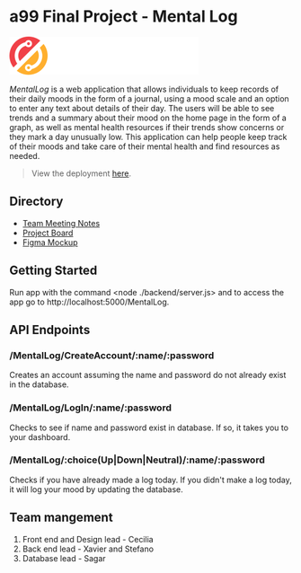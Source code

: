 # a99 Final Project - Mental Log

![MentalLog logo](front/assets/lightlogo.svg)

*MentalLog* is a web application that allows individuals to keep records of their daily moods in the form of a journal, using a mood scale and an option to enter any text about details of their day. The users will be able to see trends and a summary about their mood on the home page in the form of a graph, as well as mental health resources if their trends show concerns or they mark a day unusually low. This application can help people keep track of their moods and take care of their mental health and find resources as needed. 

>View the deployment [here](https://comp426-2022-spring.github.io/a99-maia/front/index.html).

## Directory

- [Team Meeting Notes](https://github.com/comp426-2022-spring/a99-maia/blob/main/docs/Meeting-Notes.md)
- [Project Board](https://github.com/comp426-2022-spring/a99-maia/projects/1)
- [Figma Mockup](https://www.figma.com/file/ActriAr8yrSDnxJXgsbCwE/COMP-426?node-id=0%3A1)

## Getting Started

Run app with the command <node ./backend/server.js> and to access the app go to http://localhost:5000/MentalLog.

## API Endpoints

### /MentalLog/CreateAccount/:name/:password

Creates an account assuming the name and password do not already exist in the database.

### /MentalLog/LogIn/:name/:password

Checks to see if name and password exist in database. If so, it takes you to your dashboard. 

### /MentalLog/:choice(Up|Down|Neutral)/:name/:password

Checks if you have already made a log today. If you didn't make a log today, it will log your mood by updating the database. 

## Team mangement

1. Front end and Design lead - Cecilia
2. Back end lead - Xavier and Stefano
3. Database lead - Sagar